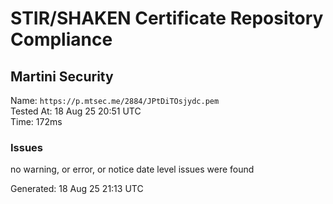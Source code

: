 # STIR/SHAKEN Certificate Repository Compliance

## Martini Security

Name: `https://p.mtsec.me/2884/JPtDiTOsjydc.pem`\
Tested At: 18 Aug 25 20:51 UTC\
Time: 172ms

### Issues

no warning, or error, or notice date level issues were found

Generated: 18 Aug 25 21:13 UTC